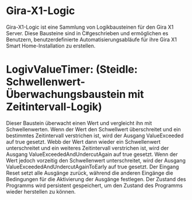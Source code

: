 # Gira-X1-Logic
Gira-X1-Logic ist eine Sammlung von Logikbausteinen für den Gira X1 Server. Diese Bausteine sind in C#geschrieben und ermöglichen es Benutzern, benutzerdefinierte Automatisierungsabläufe für ihre Gira X1 Smart Home-Installation zu erstellen. 


# LogivValueTimer: (Steidle: Schwellenwert-Überwachungsbaustein mit Zeitintervall-Logik)
Dieser Baustein überwacht einen Wert und vergleicht ihn mit Schwellenwerten. Wenn der Wert den Schwellwert überschreitet und ein bestimmtes Zeitintervall verstrichen ist, wird der Ausgang ValueExceeded auf true gesetzt. Webb der Wert dann wieder ein Schwellenwert unterschreitet und ein weiteres Zeitintervall verstrichen ist, wird der Ausgang ValueExceededAndUndercutAgain auf true gesetzt. Wenn der Wert jedoch vorzeitig den Schwellenwert unterschreitet, wird der Ausgang ValueExceededAndUndercutAgainToEarly auf true gesetzt. Der Eingang Reset setzt alle Ausgänge zurück, während die anderen Eingänge die Bedingungen für die Aktivierung der Ausgänge festlegen. Der Zustand des Programms wird persistent gespeichert, um den Zustand des Programms wieder herstellen zu können.
